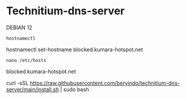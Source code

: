 # Technitium-dns-server
DEBIAN 12

```
hostnamectl
```
hostnamectl set-hostname blocked.kumara-hotspot.net
```
nano /etc/hosts
```
blocked.kumara-hotspot.net

curl -sSL https://raw.githubusercontent.com/beryindo/technitium-dns-server/main/install.sh | sudo bash
